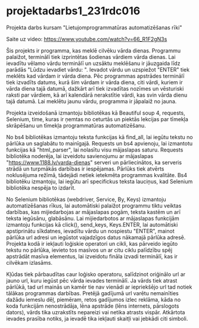 # projektadarbs1_231rdc016
Projekta darbs kursam "Lietujomprogrammatūras automatizēšanas rīki"


Saite uz video: https://www.youtube.com/watch?v=66_R1F2gN3s

Šis projekts ir programma, kas meklē cilvēku vārda dienas. Programmu palaižot, terminālī tiek izprintētas šodienas vārdiem vārda dienas. Lai ievadītu vēlamo vārdu terminālī un uzsāktu meklēšanu ir jāuzgaida līdz parādās "Lūdzu ievadiet vārdu: ". Ievadot vārdu un uzspiežot "ENTER" tiek meklēts kad vārdam ir vārda diena. Pēc programmas apstrādes terminālī tiek izvadīts datums, kurā šim vārdam ir vārda diena, citi vārdi, kuriem ir vārda diena tajā datumā, dažkārt arī tiek izvadītas nozīmes un vēsturiski raksti par vārdiem, kā arī kalendārā nerakstītie vārdi, kas svin vārda dienu tajā datumā. Lai meklētu jaunu vārdu, programma ir jāpalaiž no jauna. 


Projekta izveidošanā izmantoju bibliotēkas kā Beautiful soup 4, requests, Selenium, time, kuras ir ņemtas no ceturtās un piektās lekcijas par tīmekļa skrāpēšanu un tīmekļa programmatūras automatizēšanu. 

No bs4 bibliotēkas izmantoju teksta funkcijas kā find_all, lai iegūtu tekstu no pārlūka un saglabātu to mainīgajā. Requests un bs4 apvienoju, lai izmantotu funkcijas kā "html_parser", lai nolasītu visu mājaslapas saturu. Requests bibliotēka noderēja, lai izveidotu savienojumu ar mājaslapas "https://www.1188.lv/varda-dienas" serveri un pārliecinātos, ka serveris strādā un turpmākās darbības ir iespējamas. Pārlūks tiek atvērts noklusējuma režīmā, tādejādi netiek ietekmēta programmas kvalitāte. Bs4 bibliotēku izmantoju, lai iegūtu arī specifickus teksta lauciņus, kad Selenium bibliotēka nespēja to izdarīt. 

No Selenium bibliotēkas (webdriver, Service, By, Keys) izmantoju automatizēšanas rīkus, lai automātiski palaižot programmu tiktu veiktas darbības, kas mijiedarbojas ar mājaslapas pogām, teksta kastēm un arī teksta iegūsānu, glabāsānu. Lai mijiedarbotos ar mājaslapas funkcijām izmantoju funkcijas kā click(), send_keys, Keys.ENTER, lai automātiski apstiprinātu sīkdatnes, ievadītu vārdu un nospiestu "ENTER", mainot pārlūka url adresi un iegūstot vajadzīgos datus nākamajā pārlūka adresē.
Projekta kodā ir iekļauti loģiskie operatori un cikli, kas pārveido iegūto tekstu no pārlūka, ievieto tos masīvos un ar citu ciklu palīdzību spēj apstrādāt masīva elementus, lai izveidotu fināla izvadi terminālī, kas ir cilvēkam izlasāms.



Kļūdas tiek pārbaudītas caur loģisko operatoru, salīdzinot oriģinālo url ar jauno url, kuru iegūst pēc vārda ievades terminālī. Ja vārds tiek atrast pārlūkā, tad url mainās un kamēr tie nav vienādi ar iepriekšējo url tad notiek tālākas programmas darbības. Pretējā gadījumā url varētu nemainīties dažādu iemeslu dēļ, piemēram, retos gadījumos izlec reklāma, kāda no koda funkcijām nenostrādāja, lēna apstrāde (lēns internets, pārslogots dators), vārds tika uzrakstīts nepareizi vai netika atrasts vispār. Atkārtota ievades prasība notiks, ja ievadē tika iekļauti skaitļi vai jebkādi citi simboli.


